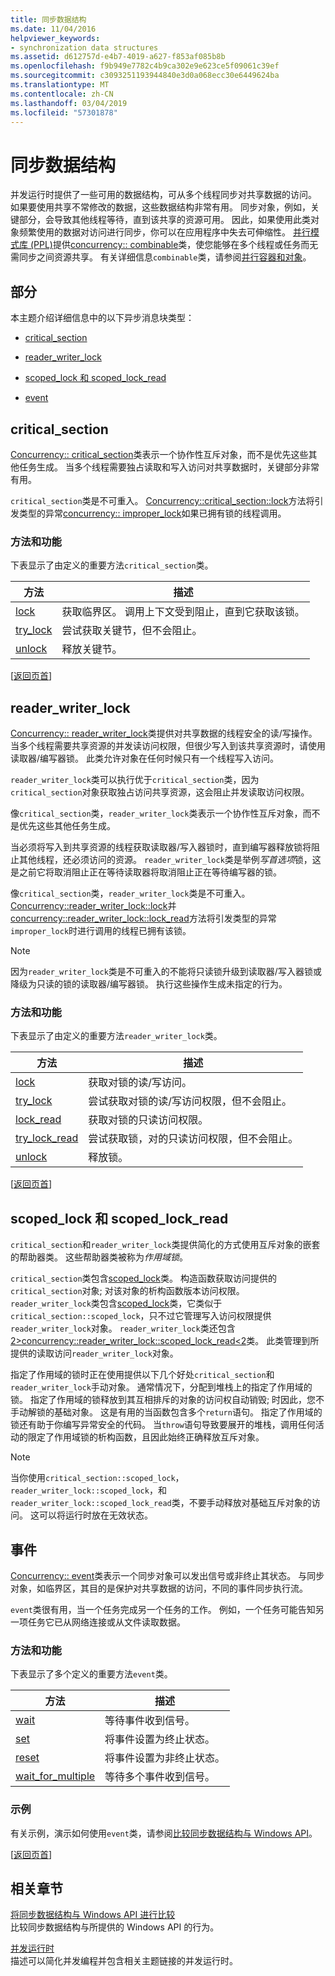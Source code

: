 ```yaml
---
title: 同步数据结构
ms.date: 11/04/2016
helpviewer_keywords:
- synchronization data structures
ms.assetid: d612757d-e4b7-4019-a627-f853af085b8b
ms.openlocfilehash: f9b949e7782c4b9ca302e9e623ce5f09061c39ef
ms.sourcegitcommit: c3093251193944840e3d0a068ecc30e6449624ba
ms.translationtype: MT
ms.contentlocale: zh-CN
ms.lasthandoff: 03/04/2019
ms.locfileid: "57301878"
---
```

# <a name="synchronization-data-structures"></a>同步数据结构

并发运行时提供了一些可用的数据结构，可从多个线程同步对共享数据的访问。 如果要使用共享不常修改的数据，这些数据结构非常有用。 同步对象，例如，关键部分，会导致其他线程等待，直到该共享的资源可用。 因此，如果使用此类对象频繁使用的数据对访问进行同步，你可以在应用程序中失去可伸缩性。 [并行模式库 (PPL)](../../parallel/concrt/parallel-patterns-library-ppl.md)提供[concurrency:: combinable](../../parallel/concrt/reference/combinable-class.md)类，使您能够在多个线程或任务而无需同步之间资源共享。 有关详细信息`combinable`类，请参阅[并行容器和对象](../../parallel/concrt/parallel-containers-and-objects.md)。

##  <a name="top"></a> 部分

本主题介绍详细信息中的以下异步消息块类型：

- [critical_section](#critical_section)

- [reader_writer_lock](#reader_writer_lock)

- [scoped_lock 和 scoped_lock_read](#scoped_lock)

- [event](#event)

##  <a name="critical_section"></a> critical_section

[Concurrency:: critical_section](../../parallel/concrt/reference/critical-section-class.md)类表示一个协作性互斥对象，而不是优先这些其他任务生成。 当多个线程需要独占读取和写入访问对共享数据时，关键部分非常有用。

`critical_section`类是不可重入。 [Concurrency::critical_section::lock](reference/critical-section-class.md#lock)方法将引发类型的异常[concurrency:: improper_lock](../../parallel/concrt/reference/improper-lock-class.md)如果已拥有锁的线程调用。

### <a name="methods-and-features"></a>方法和功能

下表显示了由定义的重要方法`critical_section`类。

|方法|描述|
|------------|-----------------|
|[lock](reference/critical-section-class.md#lock)|获取临界区。 调用上下文受到阻止，直到它获取该锁。|
|[try_lock](reference/critical-section-class.md#try_lock)|尝试获取关键节，但不会阻止。|
|[unlock](reference/critical-section-class.md#unlock)|释放关键节。|

[[返回页首](#top)]

##  <a name="reader_writer_lock"></a> reader_writer_lock

[Concurrency:: reader_writer_lock](../../parallel/concrt/reference/reader-writer-lock-class.md)类提供对共享数据的线程安全的读/写操作。 当多个线程需要共享资源的并发读访问权限，但很少写入到该共享资源时，请使用读取器/编写器锁。 此类允许对象在任何时候只有一个线程写入访问。

`reader_writer_lock`类可以执行优于`critical_section`类，因为`critical_section`对象获取独占访问共享资源，这会阻止并发读取访问权限。

像`critical_section`类，`reader_writer_lock`类表示一个协作性互斥对象，而不是优先这些其他任务生成。

当必须将写入到共享资源的线程获取读取器/写入器锁时，直到编写器释放锁将阻止其他线程，还必须访问的资源。 `reader_writer_lock`类是举例*写首选项*锁，这是之前它将取消阻止正在等待读取器将取消阻止正在等待编写器的锁。

像`critical_section`类，`reader_writer_lock`类是不可重入。 [Concurrency::reader_writer_lock::lock](reference/reader-writer-lock-class.md#lock)并[concurrency::reader_writer_lock::lock_read](reference/reader-writer-lock-class.md#lock_read)方法将引发类型的异常`improper_lock`时进行调用的线程已拥有该锁。

> [!NOTE]
>  因为`reader_writer_lock`类是不可重入的不能将只读锁升级到读取器/写入器锁或降级为只读的锁的读取器/编写器锁。 执行这些操作生成未指定的行为。

### <a name="methods-and-features"></a>方法和功能

下表显示了由定义的重要方法`reader_writer_lock`类。

|方法|描述|
|------------|-----------------|
|[lock](reference/reader-writer-lock-class.md#lock)|获取对锁的读/写访问。|
|[try_lock](reference/reader-writer-lock-class.md#try_lock)|尝试获取对锁的读/写访问权限，但不会阻止。|
|[lock_read](reference/reader-writer-lock-class.md#lock_read)|获取对锁的只读访问权限。|
|[try_lock_read](reference/reader-writer-lock-class.md#try_lock_read)|尝试获取锁，对的只读访问权限，但不会阻止。|
|[unlock](reference/reader-writer-lock-class.md#unlock)|释放锁。|

[[返回页首](#top)]

##  <a name="scoped_lock"></a> scoped_lock 和 scoped_lock_read

`critical_section`和`reader_writer_lock`类提供简化的方式使用互斥对象的嵌套的帮助器类。 这些帮助器类被称为*作用域锁*。

`critical_section`类包含[scoped_lock](reference/critical-section-class.md#critical_section__scoped_lock_class)类。 构造函数获取访问提供的`critical_section`对象; 对该对象的析构函数版本访问权限。 `reader_writer_lock`类包含[scoped_lock](reference/reader-writer-lock-class.md#scoped_lock_class)类，它类似于`critical_section::scoped_lock`，只不过它管理写入访问权限提供`reader_writer_lock`对象。 `reader_writer_lock`类还包含[2&gt;concurrency::reader_writer_lock::scoped_lock_read&lt;2](reference/reader-writer-lock-class.md#scoped_lock_read_class)类。 此类管理到所提供的读取访问`reader_writer_lock`对象。

指定了作用域的锁时正在使用提供以下几个好处`critical_section`和`reader_writer_lock`手动对象。 通常情况下，分配到堆栈上的指定了作用域的锁。 指定了作用域的锁释放到其互相排斥的对象的访问权自动销毁; 时因此，您不手动解锁的基础对象。 这是有用的当函数包含多个`return`语句。 指定了作用域的锁还有助于你编写异常安全的代码。 当`throw`语句导致要展开的堆栈，调用任何活动的限定了作用域锁的析构函数，且因此始终正确释放互斥对象。

> [!NOTE]
>  当你使用`critical_section::scoped_lock`， `reader_writer_lock::scoped_lock`，和`reader_writer_lock::scoped_lock_read`类，不要手动释放对基础互斥对象的访问。 这可以将运行时放在无效状态。

##  <a name="event"></a> 事件

[Concurrency:: event](../../parallel/concrt/reference/event-class.md)类表示一个同步对象可以发出信号或非终止其状态。 与同步对象，如临界区，其目的是保护对共享数据的访问，不同的事件同步执行流。

`event`类很有用，当一个任务完成另一个任务的工作。 例如，一个任务可能告知另一项任务它已从网络连接或从文件读取数据。

### <a name="methods-and-features"></a>方法和功能

下表显示了多个定义的重要方法`event`类。

|方法|描述|
|------------|-----------------|
|[wait](reference/event-class.md#wait)|等待事件收到信号。|
|[set](reference/event-class.md#set)|将事件设置为终止状态。|
|[reset](reference/event-class.md#reset)|将事件设置为非终止状态。|
|[wait_for_multiple](reference/event-class.md#wait_for_multiple)|等待多个事件收到信号。|

### <a name="example"></a>示例

有关示例，演示如何使用`event`类，请参阅[比较同步数据结构与 Windows API](../../parallel/concrt/comparing-synchronization-data-structures-to-the-windows-api.md)。

[[返回页首](#top)]

## <a name="related-sections"></a>相关章节

[将同步数据结构与 Windows API 进行比较](../../parallel/concrt/comparing-synchronization-data-structures-to-the-windows-api.md)<br/>
比较同步数据结构与所提供的 Windows API 的行为。

[并发运行时](../../parallel/concrt/concurrency-runtime.md)<br/>
描述可以简化并发编程并包含相关主题链接的并发运行时。

